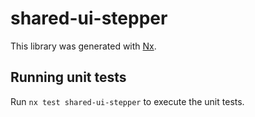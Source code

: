 # shared-ui-stepper

This library was generated with [Nx](https://nx.dev).

## Running unit tests

Run `nx test shared-ui-stepper` to execute the unit tests.
